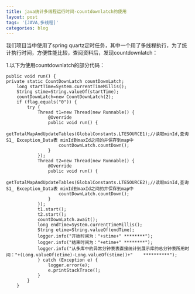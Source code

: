 ```yaml
---
title: java统计多线程运行时间-countdownlatch的使用
layout: post
tags: '[JAVA,多线程]'
categories: blog
---
```

我们项目当中使用了spring quartz定时任务，其中一个用了多线程执行，为了统计执行时间，方便性能比较，查阅资料后，发现countdownlatch：

1.以下为使用countdownlatch的部分代码：  
 
    public void run() {
    private static CountDownLatch countDownLatch;
		long startTime=System.currentTimeMillis();
		String stime=String.valueOf(startTime);
		countDownLatch=new CountDownLatch(2);
		if (flag.equals("0")) {
			try {
				Thread t1=new Thread(new Runnable() {
					@Override
					public void run() {
						getTotalMapAndUpdateTables(GlobalConstants.LTESOURCE1);//读取minId,查询S1_ Exception_Data表 minId到maxId之间的并保存到map中
						countDownLatch.countDown();
					}
				});
				Thread t2=new Thread(new Runnable() {
					@Override
					public void run() {
						getTotalMapAndUpdateTables(GlobalConstants.LTESOURCE2);//读取minId,查询S1_ Exception_Data表 minId到maxId之间的并保存到map中
						countDownLatch.countDown();
					}
				});
				t1.start();
				t2.start();
				countDownLatch.await();
				long endTime=System.currentTimeMillis();
				String etime=String.valueOf(endTime);
				logger.info("开始时间为："+stime+" ********");
				logger.info("结束时间为："+etime+" ********");
				logger.info("从多库中的异常分钟表表直接统计到展示库的总分钟表所用时间："+(Long.valueOf(etime)-Long.valueOf(stime))+"    **********");
				} catch (Exception e) {
					logger.error(e);
					e.printStackTrace();
				}
			}
		}
